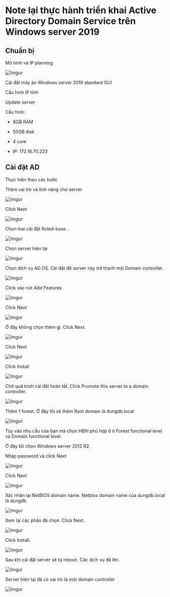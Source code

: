 # Note lại thực hành triển khai Active Directory Domain Service trên Windows server 2019

## Chuẩn bị

Mô hình và IP planning

![Imgur](https://i.imgur.com/aQL5RvE.png)

Cài đặt máy ảo Windows server 2019 standard GUI

Cấu hình IP tĩnh

Update server 

Cấu hình:

- 8GB RAM

- 50GB disk

- 4 core

- IP: 172.16.70.223

## Cài đặt AD

Thực hiện theo các bước

Thêm vai trò và tính năng cho server

![Imgur](https://i.imgur.com/n6QLZl9.png)

Click Next

![Imgur](https://i.imgur.com/1P33Riz.png)

Chọn loại cài đặt Roled-base...

![Imgur](https://i.imgur.com/lG8nq0Q.png)

Chọn server hiện tại

![Imgur](https://i.imgur.com/cpX5HRC.png)

Chọn dịch vụ AD DS. Cài đặt để server này trở thành mội Domain controller.

![Imgur](https://i.imgur.com/apK7im6.png)

Click vào nút Add Features

![Imgur](https://i.imgur.com/Ex1XFbx.png)

Click Next

![Imgur](https://i.imgur.com/4TfaWbT.png)

Ở đây không chọn thêm gì. Click Next.

![Imgur](https://i.imgur.com/Aiw4XsH.png)

Click Next

![Imgur](https://i.imgur.com/qpEmq1m.png)

Click Install

![Imgur](https://i.imgur.com/JaO109s.png)

Chờ quá trình cài đặt hoàn tất. Click Promote this server to a domain controller.

![Imgur](https://i.imgur.com/EOdHagG.png)

Thêm 1 forest. Ở đây tôi sẽ thêm Root domain là dungdb.local

![Imgur](https://i.imgur.com/mv6h6zh.png)

Tùy vào nhu cầu của bạn mà chọn HĐH phù hợp ở ô Forest functional level và Domain functional level.

Ở đây tôi chọn Windows server 2012 R2.

Nhập password và click Next

![Imgur](https://i.imgur.com/8sWXjcG.png)

Click Next

![Imgur](https://i.imgur.com/R3tlwso.png)

Xác nhận lại NetBIOS domain name. Netbios domain name của dungdb.local là dungdb

![Imgur](https://i.imgur.com/qZiSgVh.png)

Xem lại các phần đã chọn. Click Next.

![Imgur](https://i.imgur.com/NWQPLuU.png)

Click Install.

![Imgur](https://i.imgur.com/bYuQHUv.png)

Sau khi cài đặt server sẽ tự reboot. Các dịch vụ đã lên.

![Imgur](https://i.imgur.com/p8i1blT.png)

Server hiện tại đã có vai trò là một domain controller

![Imgur](https://i.imgur.com/VGpL4MS.png)

